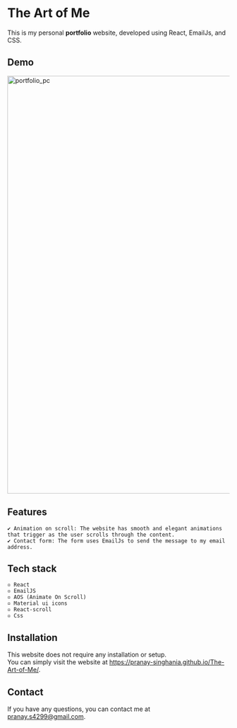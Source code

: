 # **The Art of Me**

This is my personal **portfolio** website, developed using React, EmailJs, and CSS.

## **Demo**

<img width="944" alt="portfolio_pc" src="https://user-images.githubusercontent.com/53472824/224500814-e4107ac9-f5a8-4f9a-89a5-e51ca0baba83.png">

## **Features**

    ✔ Animation on scroll: The website has smooth and elegant animations that trigger as the user scrolls through the content.
    ✔ Contact form: The form uses EmailJs to send the message to my email address.

## **Tech stack**

    ▫ React
    ▫ EmailJS
    ▫ AOS (Animate On Scroll)
    ▫ Material ui icons 
    ▫ React-scroll
    ▫ Css

## **Installation**
This website does not require any installation or setup. 
<br>
You can simply visit the website at https://pranay-singhania.github.io/The-Art-of-Me/.

## **Contact**
If you have any questions, you can contact me at pranay.s4299@gmail.com.
